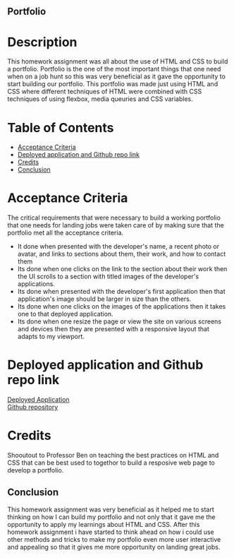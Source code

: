 ## Portfolio

# Description

This homework assignment was all about the use of HTML and CSS to build a portfolio. Portfolio is the one of the most important things that one need when on a job hunt so this was very beneficial as it gave the opportunity to start building our portfolio. This portfolio was made just using HTML and CSS where different techniques of HTML were combined with CSS techniques of using flexbox, media queuries and CSS variables.

# Table of Contents

* <a href="#acceptance-criteria">Acceptance Criteria</a>
* <a href="#deployed-application-and-github-repo-link">Deployed application and Github repo link</a>
* <a href="#credits">Credits</a>
* <a href="#conclusion">Conclusion</a>

# Acceptance Criteria

The critical requirements that were necessary to build a working portfolio that one needs for landing jobs were taken care of by making sure that the portfolio met all the acceptance criteria.
* It done when presented with the developer's name, a recent photo or avatar, and links to sections about them, their work, and how to contact them
* Its done when one clicks on the link to the section about their work then the UI scrolls to a section with titled images of the developer's applications.
* Its done when presented with the developer's first application then that application's image should be larger in size than the others.
* Its done when one clicks on the images of the applications then it takes one to that deployed application.
* Its done when one resize the page or view the site on various screens and devices then they are presented with a responsive layout that adapts to my viewport.

# Deployed application and Github repo link

<a href="https://hassany99.github.io/Portfolio/" target="_blank">Deployed Application</a>
<br>
<a href="https://github.com/HassanY99/Portfolio" target="_blank">Github repository</a>
</br>

# Credits

Shooutout to Professor Ben on teaching the best practices on HTML and CSS that can be best used to togethor to build a resposive web page to develop a portfolio.


## Conclusion

This homework assignment was very beneficial as it helped me to start thinking on how I can build my portfolio and not only that it gave me the opportunity to apply my learnings about HTML and CSS. After this homework assignment i have started to think ahead on how i could use other methods and tricks to make my portfolio even more user interactive and appealing so that it gives me more opportunity on landing great jobs.